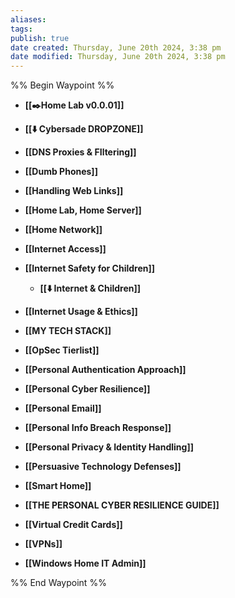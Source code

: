 ```yaml
---
aliases: 
tags: 
publish: true
date created: Thursday, June 20th 2024, 3:38 pm
date modified: Thursday, June 20th 2024, 3:38 pm
---
```

%% Begin Waypoint %%
- **[[✒️Home Lab v0.0.01]]**

- **[[⬇️ Cybersade DROPZONE]]**
- **[[DNS Proxies & FIltering]]**
- **[[Dumb Phones]]**
- **[[Handling Web Links]]**
- **[[Home Lab, Home Server]]**
- **[[Home Network]]**
- **[[Internet Access]]**
- **[[Internet Safety for Children]]**
	- **[[⬇️ Internet & Children]]**
- **[[Internet Usage & Ethics]]**
- **[[MY TECH STACK]]**
- **[[OpSec Tierlist]]**
- **[[Personal Authentication Approach]]**
- **[[Personal Cyber Resilience]]**
- **[[Personal Email]]**
- **[[Personal Info Breach Response]]**
- **[[Personal Privacy & Identity Handling]]**
- **[[Persuasive Technology Defenses]]**
- **[[Smart Home]]**
- **[[THE PERSONAL CYBER RESILIENCE GUIDE]]**
- **[[Virtual Credit Cards]]**
- **[[VPNs]]**
- **[[Windows Home IT Admin]]**

%% End Waypoint %%